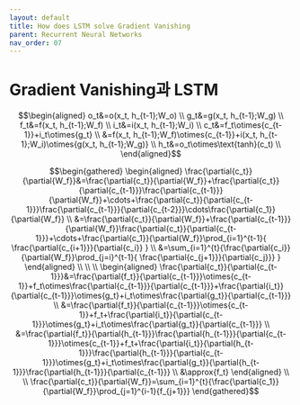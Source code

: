 ```yaml
---
layout: default
title: How does LSTM solve Gradient Vanishing
parent: Recurrent Neural Networks
nav_order: 07
---
```


# Gradient Vanishing과 LSTM

$$\begin{aligned}
o_t&=o(x_t, h_{t-1};W_o) \\
g_t&=g(x_t, h_{t-1};W_g) \\
f_t&=f(x_t, h_{t-1};W_f) \\
i_t&=i(x_t, h_{t-1};W_i) \\
c_t&=f_t\otimes{c_{t-1}}+i_t\otimes{g_t} \\
&=f(x_t, h_{t-1};W_f)\otimes{c_{t-1}}+i(x_t, h_{t-1};W_i)\otimes{g(x_t, h_{t-1};W_g)} \\
h_t&=o_t\otimes\text{tanh}(c_t) \\
\end{aligned}$$

<!--
$$
\frac{\partial{h_t}}{\partial{W_f}}=\frac{\partial{o_t}}{\partial{W_f}}\otimes\text{tanh}(c_t)+o_t\otimes\frac{\partial{\text{tanh}(c_t)}}{\partial{W_f}} \\
\\
\frac{\partial{\text{tanh}(c_t)}}{\partial{W_f}}=\frac{\partial{\text{tanh}(c_t)}}{\partial{c_t}}\frac{\partial{c_t}}{\partial{W_f}} \\
\begin{aligned}
\frac{\partial{c_t}}{\partial{W_f}}&=\frac{\partial{f_t}}{\partial{W_f}}\otimes{c_{t-1}}
    +f_t\otimes\frac{\partial{c_{t-1}}}{\partial{W_f}}
    +\frac{\partial{i_t}}{\partial{W_f}}\otimes{g_t}
    +i_t\otimes\frac{\partial{g_t}}{\partial{W_f}} \\
&={f_t}\otimes\frac{\partial{c_{t-1}}}{\partial{W_f}}+C_t \\
&=f_t\otimes(f_{t-1}\otimes\frac{\partial{c_{t-2}}}{\partial{W_f}}+C_{t-1})+C_t \\
&=f_t\otimes{f_{t-1}}\otimes(f_{t-2}\otimes\frac{\partial{c_{t-3}}}{\partial{W_f}}+C_{t-2})+f_t\otimes{C_{t-1}}+C_t \\
&=\prod_{i=2}^{t}{f_i}\otimes\frac{\partial{c_1}}{\partial{W_f}}+\sum_{i=1}^{t}{C_i\otimes\Big(\prod_{j=i+1}^{t}{f_j}\Big)}
\end{aligned} \\
$$
-->

$$\begin{gathered}
\begin{aligned}
\frac{\partial{c_t}}{\partial{W_f}}&=\frac{\partial{c_t}}{\partial{W_f}}+\frac{\partial{c_t}}{\partial{c_{t-1}}}\frac{\partial{c_{t-1}}}{\partial{W_f}}+\cdots+\frac{\partial{c_t}}{\partial{c_{t-1}}}\frac{\partial{c_{t-1}}}{\partial{c_{t-2}}}\cdots\frac{\partial{c_1}}{\partial{W_f}} \\
&=\frac{\partial{c_t}}{\partial{W_f}}+\frac{\partial{c_{t-1}}}{\partial{W_f}}\frac{\partial{c_t}}{\partial{c_{t-1}}}+\cdots+\frac{\partial{c_1}}{\partial{W_f}}\prod_{i=1}^{t-1}{
    \frac{\partial{c_{i+1}}}{\partial{c_i}}
} \\
&=\sum_{i=1}^{t}{\frac{\partial{c_i}}{\partial{W_f}}\prod_{j=i}^{t-1}{
    \frac{\partial{c_{j+1}}}{\partial{c_j}}}
}
\end{aligned} \\
\\
\\
\begin{aligned}
\frac{\partial{c_t}}{\partial{c_{t-1}}}&=\frac{\partial{f_t}}{\partial{c_{t-1}}}\otimes{c_{t-1}}+f_t\otimes\frac{\partial{c_{t-1}}}{\partial{c_{t-1}}}+\frac{\partial{i_t}}{\partial{c_{t-1}}}\otimes{g_t}+i_t\otimes\frac{\partial{g_t}}{\partial{c_{t-1}}} \\
&=\frac{\partial{f_t}}{\partial{c_{t-1}}}\otimes{c_{t-1}}+f_t+\frac{\partial{i_t}}{\partial{c_{t-1}}}\otimes{g_t}+i_t\otimes\frac{\partial{g_t}}{\partial{c_{t-1}}} \\
&=\frac{\partial{f_t}}{\partial{h_{t-1}}}\frac{\partial{h_{t-1}}}{\partial{c_{t-1}}}\otimes{c_{t-1}}+f_t+\frac{\partial{i_t}}{\partial{h_{t-1}}}\frac{\partial{h_{t-1}}}{\partial{c_{t-1}}}\otimes{g_t}+i_t\otimes\frac{\partial{g_t}}{\partial{h_{t-1}}}\frac{\partial{h_{t-1}}}{\partial{c_{t-1}}} \\
&\approx{f_t}
\end{aligned} \\
\\
\frac{\partial{c_t}}{\partial{W_f}}=\sum_{i=1}^{t}{\frac{\partial{c_1}}{\partial{W_f}}\prod_{j=1}^{i-1}{f_{j+1}}}
\end{gathered}$$